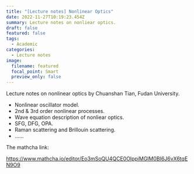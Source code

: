 ```yaml
---
title: "[Lecture notes] Nonlinear Optics"
date: 2022-11-27T10:19:23.454Z
summary: Lecture notes on nonliear optics.
draft: false
featured: false
tags:
  - Academic
categories:
  - Lecture notes
image:
  filename: featured
  focal_point: Smart
  preview_only: false
---
```

Lecture notes on nonlinear optics by Chuanshan Tian, Fudan University.

* Nonlinear oscillator model.
* 2nd & 3rd order nonlinear processes.
* Wave equation description of nonliear optics.
* SFG, DFG, OPA.
* Raman scattering and Brillouin scattering.
* ......

The mathcha link:

<https://www.mathcha.io/editor/Eo3mSoQU4QCE0OlppiMGlM0BI6J6vX6tqEN9O9>
